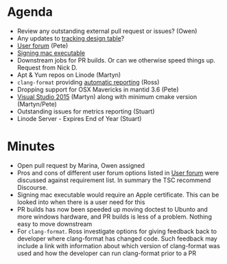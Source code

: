 Agenda
======

* Review any outstanding external pull request or issues? (Owen)
* Any updates to [tracking design table](https://github.com/mantidproject/documents/blob/master/Project-Management/TechnicalSteeringCommittee/reports/TSC-TrackingDesignProposals.md)? 
* [User forum](/Design/UserForum.md) (Pete)
* [Signing mac executable](http://certhelp.ksoftware.net/support/articles/18835-how-do-i-sign-files-on-mac-osx-) 
* Downstream jobs for PR builds. Or can we otherwise speed things up. Request from Nick D.
* Apt & Yum repos on Linode (Martyn)
* `clang-format` providing [automatic reporting](http://builds.mantidproject.org/view/All/job/master_clang-format/) (Ross)
* Dropping support for OSX Mavericks in mantid 3.6 (Pete)
* [Visual Studio 2015](https://github.com/mantidproject/documents/blob/master/Design/VisualStudio-2015.md) (Martyn) along with minimum cmake version (Martyn/Pete)
* Outstanding issues for metrics reporting (Stuart)
* Linode Server - Expires End of Year (Stuart)

Minutes
=======
* Open pull request by Marina, Owen assigned
* Pros and cons of different user forum options listed in [User forum](/Design/UserForum.md) were discussed against requirement list. In summary the TSC recommend Discourse.
* Signing mac executable would require an Apple certificate. This can be looked into when there is a user need for this
* PR builds has now been speeded up moving doctest to Ubunto and more windows hardware, and PR builds is less of a problem. Nothing easy to move downstream 
* For `clang-format`. Ross investigate options for giving feedback back to developer where clang-format has changed code. Such feedback may include a link with information about which version of clang-format was used and how the developer can run clang-format prior to a PR 

